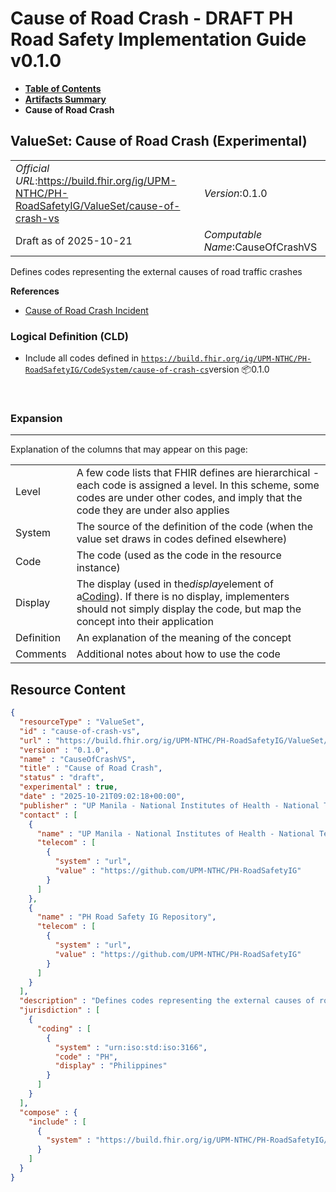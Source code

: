 # Cause of Road Crash - DRAFT PH Road Safety Implementation Guide v0.1.0

* [**Table of Contents**](toc.md)
* [**Artifacts Summary**](artifacts.md)
* **Cause of Road Crash**

## ValueSet: Cause of Road Crash (Experimental) 

| | |
| :--- | :--- |
| *Official URL*:https://build.fhir.org/ig/UPM-NTHC/PH-RoadSafetyIG/ValueSet/cause-of-crash-vs | *Version*:0.1.0 |
| Draft as of 2025-10-21 | *Computable Name*:CauseOfCrashVS |

 
Defines codes representing the external causes of road traffic crashes 

 **References** 

* [Cause of Road Crash Incident](StructureDefinition-cause-of-road-crash.md)

### Logical Definition (CLD)

* Include all codes defined in [`https://build.fhir.org/ig/UPM-NTHC/PH-RoadSafetyIG/CodeSystem/cause-of-crash-cs`](CodeSystem-cause-of-crash-cs.md)version 📦0.1.0

 

### Expansion

-------

 Explanation of the columns that may appear on this page: 

| | |
| :--- | :--- |
| Level | A few code lists that FHIR defines are hierarchical - each code is assigned a level. In this scheme, some codes are under other codes, and imply that the code they are under also applies |
| System | The source of the definition of the code (when the value set draws in codes defined elsewhere) |
| Code | The code (used as the code in the resource instance) |
| Display | The display (used in the*display*element of a[Coding](http://hl7.org/fhir/R4/datatypes.html#Coding)). If there is no display, implementers should not simply display the code, but map the concept into their application |
| Definition | An explanation of the meaning of the concept |
| Comments | Additional notes about how to use the code |



## Resource Content

```json
{
  "resourceType" : "ValueSet",
  "id" : "cause-of-crash-vs",
  "url" : "https://build.fhir.org/ig/UPM-NTHC/PH-RoadSafetyIG/ValueSet/cause-of-crash-vs",
  "version" : "0.1.0",
  "name" : "CauseOfCrashVS",
  "title" : "Cause of Road Crash",
  "status" : "draft",
  "experimental" : true,
  "date" : "2025-10-21T09:02:18+00:00",
  "publisher" : "UP Manila - National Institutes of Health - National Telehealth Center",
  "contact" : [
    {
      "name" : "UP Manila - National Institutes of Health - National Telehealth Center",
      "telecom" : [
        {
          "system" : "url",
          "value" : "https://github.com/UPM-NTHC/PH-RoadSafetyIG"
        }
      ]
    },
    {
      "name" : "PH Road Safety IG Repository",
      "telecom" : [
        {
          "system" : "url",
          "value" : "https://github.com/UPM-NTHC/PH-RoadSafetyIG"
        }
      ]
    }
  ],
  "description" : "Defines codes representing the external causes of road traffic crashes",
  "jurisdiction" : [
    {
      "coding" : [
        {
          "system" : "urn:iso:std:iso:3166",
          "code" : "PH",
          "display" : "Philippines"
        }
      ]
    }
  ],
  "compose" : {
    "include" : [
      {
        "system" : "https://build.fhir.org/ig/UPM-NTHC/PH-RoadSafetyIG/CodeSystem/cause-of-crash-cs"
      }
    ]
  }
}

```
